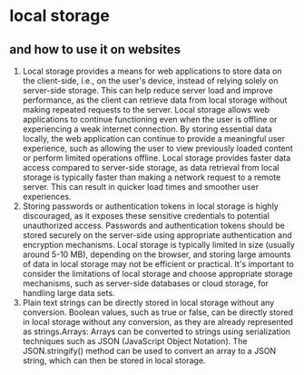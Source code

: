 # local storage

## and how to use it on websites

1. Local storage provides a means for web applications to store data on the client-side, i.e., on the user's device, instead of relying solely on server-side storage. This can help reduce server load and improve performance, as the client can retrieve data from local storage without making repeated requests to the server. Local storage allows web applications to continue functioning even when the user is offline or experiencing a weak internet connection. By storing essential data locally, the web application can continue to provide a meaningful user experience, such as allowing the user to view previously loaded content or perform limited operations offline. Local storage provides faster data access compared to server-side storage, as data retrieval from local storage is typically faster than making a network request to a remote server. This can result in quicker load times and smoother user experiences.
2. Storing passwords or authentication tokens in local storage is highly discouraged, as it exposes these sensitive credentials to potential unauthorized access. Passwords and authentication tokens should be stored securely on the server-side using appropriate authentication and encryption mechanisms. Local storage is typically limited in size (usually around 5-10 MB), depending on the browser, and storing large amounts of data in local storage may not be efficient or practical. It's important to consider the limitations of local storage and choose appropriate storage mechanisms, such as server-side databases or cloud storage, for handling large data sets.
3. Plain text strings can be directly stored in local storage without any conversion. Boolean values, such as true or false, can be directly stored in local storage without any conversion, as they are already represented as strings.Arrays: Arrays can be converted to strings using serialization techniques such as JSON (JavaScript Object Notation). The JSON.stringify() method can be used to convert an array to a JSON string, which can then be stored in local storage.
